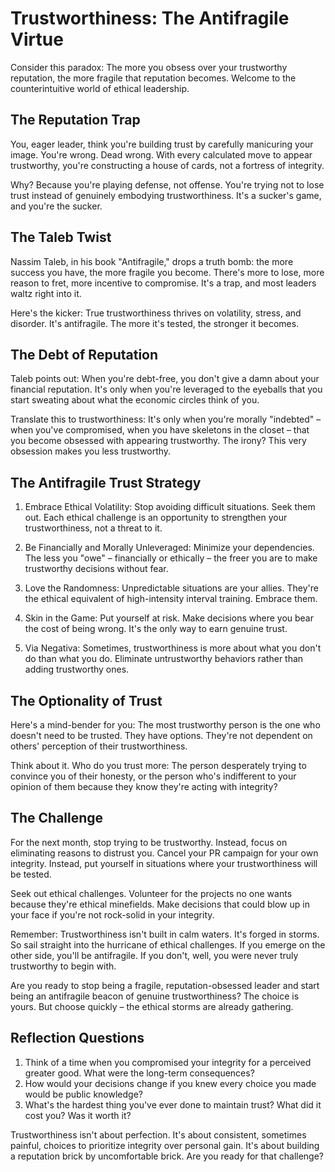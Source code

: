 # Trustworthiness: The Antifragile Virtue

Consider this paradox: The more you obsess over your trustworthy reputation, the more fragile that reputation becomes. Welcome to the counterintuitive world of ethical leadership.

## The Reputation Trap

You, eager leader, think you're building trust by carefully manicuring your image. You're wrong. Dead wrong. With every calculated move to appear trustworthy, you're constructing a house of cards, not a fortress of integrity.

Why? Because you're playing defense, not offense. You're trying not to lose trust instead of genuinely embodying trustworthiness. It's a sucker's game, and you're the sucker.

## The Taleb Twist

Nassim Taleb, in his book "Antifragile," drops a truth bomb: the more success you have, the more fragile you become. There's more to lose, more reason to fret, more incentive to compromise. It's a trap, and most leaders waltz right into it.

Here's the kicker: True trustworthiness thrives on volatility, stress, and disorder. It's antifragile. The more it's tested, the stronger it becomes.

## The Debt of Reputation

Taleb points out: When you're debt-free, you don't give a damn about your financial reputation. It's only when you're leveraged to the eyeballs that you start sweating about what the economic circles think of you.

Translate this to trustworthiness: It's only when you're morally "indebted" – when you've compromised, when you have skeletons in the closet – that you become obsessed with appearing trustworthy. The irony? This very obsession makes you less trustworthy.

## The Antifragile Trust Strategy

1. Embrace Ethical Volatility: Stop avoiding difficult situations. Seek them out. Each ethical challenge is an opportunity to strengthen your trustworthiness, not a threat to it.

2. Be Financially and Morally Unleveraged: Minimize your dependencies. The less you "owe" – financially or ethically – the freer you are to make trustworthy decisions without fear.

3. Love the Randomness: Unpredictable situations are your allies. They're the ethical equivalent of high-intensity interval training. Embrace them.

4. Skin in the Game: Put yourself at risk. Make decisions where you bear the cost of being wrong. It's the only way to earn genuine trust.

5. Via Negativa: Sometimes, trustworthiness is more about what you don't do than what you do. Eliminate untrustworthy behaviors rather than adding trustworthy ones.

## The Optionality of Trust

Here's a mind-bender for you: The most trustworthy person is the one who doesn't need to be trusted. They have options. They're not dependent on others' perception of their trustworthiness.

Think about it. Who do you trust more: The person desperately trying to convince you of their honesty, or the person who's indifferent to your opinion of them because they know they're acting with integrity?

## The Challenge

For the next month, stop trying to be trustworthy. Instead, focus on eliminating reasons to distrust you. Cancel your PR campaign for your own integrity. Instead, put yourself in situations where your trustworthiness will be tested.

Seek out ethical challenges. Volunteer for the projects no one wants because they're ethical minefields. Make decisions that could blow up in your face if you're not rock-solid in your integrity.

Remember: Trustworthiness isn't built in calm waters. It's forged in storms. So sail straight into the hurricane of ethical challenges. If you emerge on the other side, you'll be antifragile. If you don't, well, you were never truly trustworthy to begin with.

Are you ready to stop being a fragile, reputation-obsessed leader and start being an antifragile beacon of genuine trustworthiness? The choice is yours. But choose quickly – the ethical storms are already gathering.

## Reflection Questions

1. Think of a time when you compromised your integrity for a perceived greater good. What were the long-term consequences?
2. How would your decisions change if you knew every choice you made would be public knowledge?
3. What's the hardest thing you've ever done to maintain trust? What did it cost you? Was it worth it?

Trustworthiness isn't about perfection. It's about consistent, sometimes painful, choices to prioritize integrity over personal gain. It's about building a reputation brick by uncomfortable brick. Are you ready for that challenge?